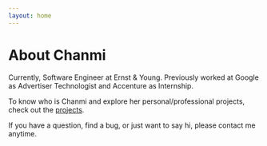 ```yaml
---
layout: home
---
```

# About Chanmi

Currently, Software Engineer at Ernst & Young. Previously worked at Google as Advertiser Technologist and Accenture as Internship. 

To know who is Chanmi and explore her personal/professional projects, check out the [projects](https://chanmi-lee.github.com/projects).

If you have a question, find a bug, or just want to say hi, please contact me anytime.